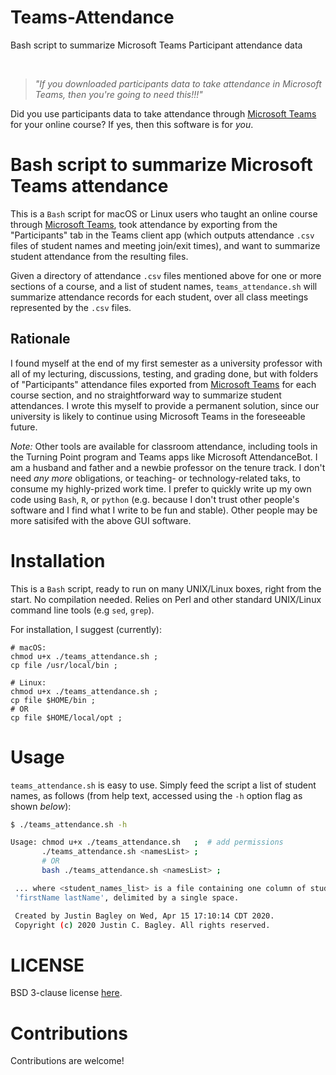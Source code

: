 # Teams-Attendance
Bash script to summarize Microsoft Teams Participant attendance data

<br/>

> _"If you downloaded participants data to take attendance in Microsoft Teams, then you're
> going to need this!!!"_
<!-- <br/><br/> -->

Did you use participants data to take attendance through [Microsoft
Teams](https://www.microsoft.com/en-us/microsoft-365/microsoft-teams/) for your online
course? If yes, then this software is for _you_.

# Bash script to summarize Microsoft Teams attendance

This is a `Bash` script for macOS or Linux users who taught an online course through
[Microsoft Teams](https://www.microsoft.com/en-us/microsoft-365/microsoft-teams/), took
attendance by exporting from the "Participants" tab in the Teams client app (which outputs
attendance `.csv` files of student names and meeting join/exit times), and want to
summarize student attendance from the resulting files.

Given a directory of attendance `.csv` files mentioned above for one or more sections of a
course, and a list of student names, `teams_attendance.sh` will summarize attendance records 
for each student, over all class meetings represented by the `.csv` files.



## Rationale

I found myself at the end of my first semester as a university professor with all of my 
lecturing, discussions, testing, and grading done, but with folders of 
"Participants" attendance files exported from [Microsoft
Teams](https://www.microsoft.com/en-us/microsoft-365/microsoft-teams/) for each course 
section, and no straightforward way to summarize student attendances. I wrote this myself 
to provide a permanent solution, since our university is likely to continue using Microsoft 
Teams in the foreseeable future. 

_Note:_ Other tools are available for classroom attendance, including tools in the Turning 
Point program and Teams apps like Microsoft AttendanceBot. I am a husband and father and a newbie professor 
on the tenure track. I don't need _any more_ obligations, or teaching- or technology-related 
taks, to consume my highly-prized work time. I prefer to quickly write up my own code using 
`Bash`, `R`, or `python` (e.g. because I don't trust other people's software and I find what 
I write to be fun and stable). Other people may be more satisifed with the above GUI software.

# Installation

This is a `Bash` script, ready to run on many UNIX/Linux boxes, right from the start. No compilation 
needed. Relies on Perl and other standard UNIX/Linux command line tools (e.g `sed`, `grep`). 

For installation, I suggest (currently):

```
# macOS:
chmod u+x ./teams_attendance.sh ;
cp file /usr/local/bin ;

# Linux:
chmod u+x ./teams_attendance.sh ;
cp file $HOME/bin ;
# OR
cp file $HOME/local/opt ;
```

# Usage

`teams_attendance.sh` is easy to use. Simply feed the script a list of student names, as 
follows (from help text, accessed using the `-h` option flag as shown _below_):

```bash
$ ./teams_attendance.sh -h

Usage: chmod u+x ./teams_attendance.sh   ;	# add permissions
       ./teams_attendance.sh <namesList> ;
       # OR
       bash ./teams_attendance.sh <namesList> ; 

 ... where <student_names_list> is a file containing one column of student names, given as
 'firstName lastName', delimited by a single space.

 Created by Justin Bagley on Wed, Apr 15 17:10:14 CDT 2020.
 Copyright (c) 2020 Justin C. Bagley. All rights reserved.
```


# LICENSE

BSD 3-clause license [here](LICENSE).

# Contributions

Contributions are welcome!

